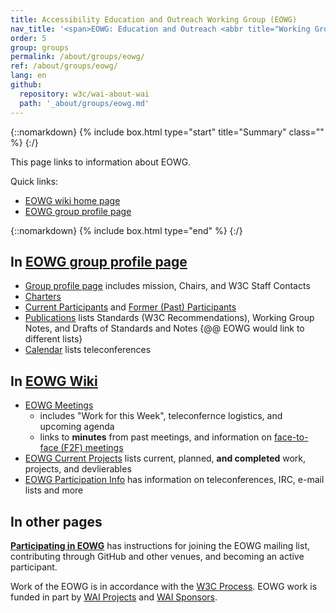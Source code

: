 ```yaml
---
title: Accessibility Education and Outreach Working Group (EOWG)
nav_title: '<span>EOWG: Education and Outreach <abbr title="Working Group">WG</abbr></span>'
order: 5
group: groups
permalink: /about/groups/eowg/
ref: /about/groups/eowg/
lang: en
github:
  repository: w3c/wai-about-wai
  path: '_about/groups/eowg.md'
---
```


{::nomarkdown}
{% include box.html type="start" title="Summary" class="" %}
{:/}

This page links to information about EOWG.

Quick links:
* [EOWG wiki home page](https://www.w3.org/WAI/EO/wiki/Main_Page)
* [EOWG group profile page](https://www.w3.org/groups/wg/eowg)

{::nomarkdown}
{% include box.html type="end" %}
{:/}

## In [EOWG group profile page](https://www.w3.org/groups/wg/eowg)
* [Group profile page](https://www.w3.org/groups/wg/eowg) includes mission, Chairs, and W3C Staff Contacts
* [Charters](https://www.w3.org/groups/wg/eowg/charters)
* [Current Participants](https://www.w3.org/groups/wg/eowg/participants) and [Former (Past) Participants](https://www.w3.org/groups/wg/eowg/former-participants)
* [Publications](https://www.w3.org/groups/wg/eowg/publications) lists Standards (W3C Recommendations), Working Group Notes, and Drafts of Standards and Notes {@@ EOWG would link to different lists}
* [Calendar](https://www.w3.org/groups/wg/eowg/calendar) lists teleconferences

## In [EOWG Wiki](https://www.w3.org/WAI/EO/wiki/Main_Page)
* [EOWG Meetings](https://www.w3.org/WAI/EO/wiki/EOWG_Meetings)
  * includes "Work for this Week", teleconfernce logistics, and upcoming agenda
  * links to **minutes** from past meetings, and information on [face-to-face (F2F) meetings](https://www.w3.org/WAI/EO/wiki/EOWG_F2F)
* [EOWG Current Projects](https://www.w3.org/WAI/EO/wiki/EOWG_Current_Projects) lists current, planned, **and completed** work, projects, and devlierables
* [EOWG Participation Info](https://www.w3.org/WAI/EO/wiki/EOWG_Participation_Info) has information on teleconferences, IRC, e-mail lists and more

## In other pages

**[Participating in EOWG](/WAI/EO/participation)** has instructions for joining the EOWG mailing list, contributing through GitHub and other venues, and becoming an active participant.

Work of the EOWG is in accordance with the [W3C Process](https://www.w3.org/Consortium/Process/). EOWG work is funded in part by [WAI Projects](https://www.w3.org/WAI/about/projects/) and [WAI Sponsors](http://www.w3.org/WAI/Sponsor).
